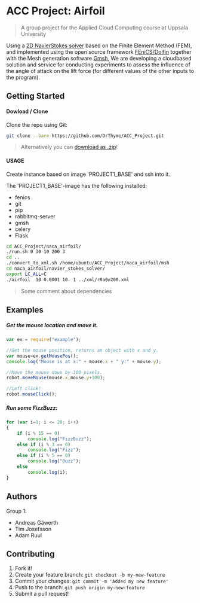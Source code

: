 # ACC Project: Airfoil


> A group project for the Applied Cloud Computing course at Uppsala University

Using a [2D NavierStokes solver](https://github.com/TDB-UU/naca_airfoil) based on the Finite Element Method (FEM), and
implemented using the open source framework [FEniCS/Dolfin](http://fenicsproject.org/) together
with the Mesh generation software [Gmsh](http://geuz.org/gmsh/), We are developing a cloudbased
solution and service for conducting experiments to assess the influence of the angle of attack on the lift
force (for different values of the other inputs to the program).



  
## Getting Started

#### Dowload / Clone
Clone the repo using Git:

```bash
git clone --bare https://github.com/DrThyme/ACC_Project.git
```

> Alternatively you can [download as .zip](https://github.com/DrThyme/ACC_Project/archive/master.zip)!

#### USAGE

Create instance based on image 'PROJECT1_BASE' and ssh into it.

The 'PROJECT1_BASE'-image has the following installed:
* fenics
* git
* pip
* rabbitmq-server
* gmsh
* celery
* Flask


```bash
cd ACC_Project/naca_airfoil/
./run.sh 0 30 10 200 3
cd ..
./convert_to_xml.sh /home/ubuntu/ACC_Project/naca_airfoil/msh
cd naca_airfoil/navier_stokes_solver/
export LC_ALL=C
./airfoil  10 0.0001 10. 1 ../xml/r0a0n200.xml
```
> Some comment about dependencies

## Examples

##### Get the mouse location and move it. 
```JavaScript
var ex = require("example");

//Get the mouse position, returns an object with x and y. 
var mouse=ex.getMousePos();
console.log("Mouse is at x:" + mouse.x + " y:" + mouse.y);

//Move the mouse down by 100 pixels.
robot.moveMouse(mouse.x,mouse.y+100);

//Left click!
robot.mouseClick();
```

##### Run some FizzBuzz:
```JavaScript
for (var i=1; i <= 20; i++)
{
    if (i % 15 == 0)
        console.log("FizzBuzz");
    else if (i % 3 == 0)
        console.log("Fizz");
    else if (i % 5 == 0)
        console.log("Buzz");
    else
        console.log(i);
}
```

## Authors
Group 1:
* Andreas Gäwerth
* Tim Josefsson
* Adam Ruul


## Contributing

1. Fork it!
2. Create your feature branch: `git checkout -b my-new-feature`
3. Commit your changes: `git commit -m 'Added my new feature'`
4. Push to the branch: `git push origin my-new-feature`
5. Submit a pull request!
